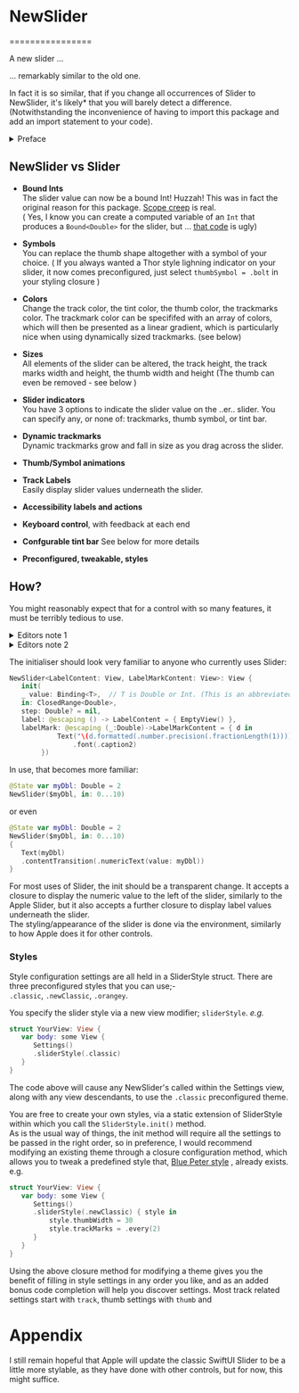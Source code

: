 # **NewSlider**
================

A new slider ... 

... remarkably similar to the old one. 


In fact it is so similar, that if you change all occurrences of Slider to NewSlider, it's likely* that you will barely detect a difference. (Notwithstanding the inconvenience of having to import this package and add an import statement to your code). 

<details>
<summary>Preface</summary>

I said earlier that after changing your code you might *barely* tell the difference. Well of course, there are some differences, otherwise what would be the point?  One of those is that When you click on the thumb, it will just bounce slightly to let you know that you have it's attention. It is a subtle effect, but is remarkably pleasing. Also, when you drag the thumb symbol, it will, by default, turn transparent so that you can see the track and trackmarks underneath. 

Having to add a package to your code and import a library whenever you want to use this spiffy new slider is, as heretofore mentioned, an undoubted pain. On the plus side however, and this, I suspect, is the reason you are still reading this, there is a whole lot more you can do, the details of which are conveniently listed below.
 
*Side note*  
NewSlider is fully Swift 6 compatible, and passess all compiler concurrency checks.

*Footnote to "likely*"*.  
Not quite *all* of the Slider initialisers are currently supported. If you specify maximum and minimum values or labels, then you will have to tweak your initialiser to use the slider style settings to achieve the same effect. This seems quite rare, but of course, ymmv.

</details>

## **NewSlider vs Slider**

- **Bound Ints**     
The slider value can now be a bound Int! Huzzah! This was in fact the original reason for this package. [Scope creep](https://en.wikipedia.org/wiki/Scope_creep)  is real.  
( Yes, I know you can create a computed variable of an `Int` that produces a `Bound<Double>` for the slider, but ... [that code](https://stackoverflow.com/questions/65736518/how-do-i-create-a-slider-in-swiftui-bound-to-an-int-type-property) is ugly)
- **Symbols**   
You can replace the thumb shape altogether with a symbol of your choice. 
( If you always wanted a Thor style lighning indicator on your slider, it now comes preconfigured, just select `thumbSymbol = .bolt` in your styling closure )
- **Colors**   
Change the track color, the tint color, the thumb color, the trackmarks color.
The trackmark color can be specififed with an array of colors, which will then be presented as a linear gradient, which is particularly nice when using dynamically sized trackmarks. (see below)
- **Sizes**   
All elements of the slider can be altered, the track height, the track marks width and height, the thumb width and height (The thumb can even be removed - see below )
- **Slider indicators**  
You have 3 options to indicate the slider value on the ..er.. slider. You can specify any, or none of: trackmarks, thumb symbol, or tint bar.

- **Dynamic trackmarks**     
Dynamic trackmarks grow and fall in size as you drag across the slider.
- **Thumb/Symbol animations**
- **Track Labels**   
Easily display slider values underneath the slider.
- **Accessibility labels and actions**
- **Keyboard control**, with feedback at each end
- **Confgurable tint bar**
See below for more details
- **Preconfigured, tweakable, styles**


## **How?**
You might reasonably expect that for a control with so many features, it must be terribly tedious to use.
<details>
<summary> Editors note 1</summary>
There is probably a square law of proportionalilty that dicates that explains why any increase in scope must have an exponentially higher cost of use, and that any hope for an alternative is just a pipe dream.
</details>
<details>
<summary> Editors note 2</summary>
After googling 'law of proportionality', Article 5(4) of the Treaty on European Union absolutely drives this point home like a sperm whale would if it fell on you from 10,000 feet. I am not going to attempt an explanation of Article 5(4), but if I did, it would hurt. Alot. I leave it you, dear reader, to determine if that law can be broken.   
</details>

The initialiser should look very familiar to anyone who currently uses Slider:
```swift
NewSlider<LabelContent: View, LabelMarkContent: View>: View {
   init(   
   _ value: Binding<T>,  // T is Double or Int. (This is an abbreviated init, as the actual initialiser is not generic)
   in: ClosedRange<Double>,   
   step: Double? = nil,   
   label: @escaping () -> LabelContent = { EmptyView() },
   labelMark: @escaping (_:Double)->LabelMarkContent = { d in
            Text("\(d.formatted(.number.precision(.fractionLength(1))))")
                .font(.caption2)
        })
```
In use, that becomes more familiar:
```swift
@State var myDbl: Double = 2
NewSlider($myDbl, in: 0...10) 
```
or even
```swift 
@State var myDbl: Double = 2
NewSlider($myDbl, in: 0...10) 
{
   Text(myDbl)
   .contentTransition(.numericText(value: myDbl))
}
```
For most uses of Slider, the init should be a transparent change. It accepts a closure to display the numeric value to the left of the slider, similarly to the Apple Slider, but it also accepts a further closure to display label values underneath the slider.   
The styling/appearance of the slider is done via the environment, similarly to how Apple does it for other controls.   


### **Styles**
Style configuration settings are all held in a SliderStyle struct. 
There are three preconfigured styles that you can use;-   
`.classic`, `.newClassic`, `.orangey`.  

You specify the slider style via a new view modifier; `sliderStyle`.
*e.g.*
```swift
struct YourView: View {
   var body: some View { 
      Settings()
      .sliderStyle(.classic)
   }
}
```
The code above will cause any NewSlider's called within the Settings view, along with any view descendants, to use the `.classic` preconfigured theme. 

You are free to create your own styles, via a static extension of SliderStyle within which you call the `SliderStyle.init()` method.   
As is the usual way of things, the init method will require all the settings to be passed in the right order, so in preference, I would recommend modifying an existing theme through a closure configuration method, which allows
 you to tweak a predefined style that, [Blue Peter style](https://www.youtube.com/watch?v=ziqD1xvSpF4) , already exists.  
e.g.
```swift
struct YourView: View {
   var body: some View { 
      Settings()
      .sliderStyle(.newClassic) { style in 
          style.thumbWidth = 30
          style.trackMarks = .every(2)     
      }
   }
}
```
Using the above closure method for modifying a theme gives you the benefit of filling in style settings in any order you like, and as an added bonus code completion will help you discover settings. Most track related settings start with `track`, thumb settings with `thumb` and 

# Appendix

I still remain hopeful that Apple will update the classic SwiftUI Slider to be a little more stylable, as they have done with other controls, but for now, this might suffice.



